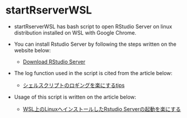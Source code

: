 # startRserverWSL

- startRserverWSL has bash script to open RStudio Server on linux distribution installed on WSL with Google Chrome.

- You can install Rstudio Server by following the steps written on the website below:
  - [Download RStudio Server](https://rstudio.com/products/rstudio/download-server/)

- The log function used in the script is cited from the article below:
  - [シェルスクリプトのロギングを楽にするtips](https://qiita.com/Ets/items/cd3baa5cecbf553f822d)

- Usage of this script is written on the article below:
  - [WSL上のLinuxへインストールしたRstudio Serverの起動を楽にする](https://qiita.com/t-yui/items/62eeb5ac39f5cd360118)
